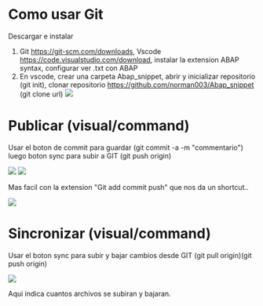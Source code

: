 # Como usar Git
Descargar e instalar
1. Git https://git-scm.com/downloads, Vscode https://code.visualstudio.com/download, instalar la extension ABAP syntax, configurar ver .txt con ABAP
2. En vscode, crear una carpeta Abap_snippet, abrir y inicializar repositorio (git init), clonar repositorio https://github.com/norman003/Abap_snippet (git clone url)
![](.media/Pasted%20image%2020210628044032.png)


# Publicar (visual/command)
Usar el boton de commit para guardar (git commit -a -m "commentario") luego boton sync para subir a GIT (git push origin)

![](.media/Pasted%20image%2020210628044923.png)
![](.media/Pasted%20image%2020210628045044.png)

Mas facil con la extension "Git add commit push" que nos da un shortcut..

![](.media/Pasted%20image%2020210628052957.png)


# Sincronizar (visual/command)
Usar el boton sync para subir y bajar cambios desde GIT (git pull origin)(git push origin)

![](.media/Pasted%20image%2020210628045044.png)

Aqui indica cuantos archivos se subiran y bajaran.